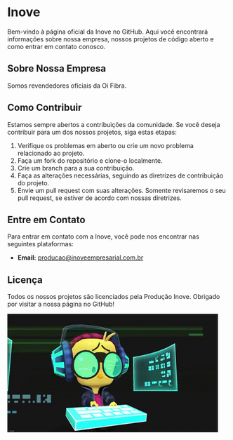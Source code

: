 # Inove
Bem-vindo à página oficial da Inove no GitHub. Aqui você encontrará informações sobre nossa empresa, nossos projetos de código aberto e como entrar em contato conosco.

## Sobre Nossa Empresa
Somos revendedores oficiais da Oi Fibra.

## Como Contribuir
Estamos sempre abertos a contribuições da comunidade. Se você deseja contribuir para um dos nossos projetos, siga estas etapas:
1. Verifique os problemas em aberto ou crie um novo problema relacionado ao projeto.
2. Faça um fork do repositório e clone-o localmente.
3. Crie um branch para a sua contribuição.
4. Faça as alterações necessárias, seguindo as diretrizes de contribuição do projeto.
5. Envie um pull request com suas alterações.
Somente revisaremos o seu pull request, se estiver de acordo com nossas diretrizes.

## Entre em Contato
Para entrar em contato com a Inove, você pode nos encontrar nas seguintes plataformas:
- **Email:** producao@inoveempresarial.com.br

## Licença
Todos os nossos projetos são licenciados pela Produção Inove.
Obrigado por visitar a nossa página no GitHub!

![Gif de sucesso](img/gifanimado.gif)